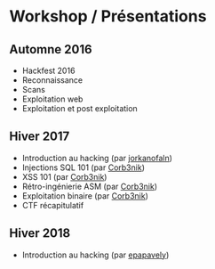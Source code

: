 # Workshop / Présentations
## Automne 2016
 - Hackfest 2016
 - Reconnaissance
 - Scans
 - Exploitation web
 - Exploitation et post exploitation

## Hiver 2017
 - Introduction au hacking (par [jorkanofaln](https://github.com/jorkanofaln))
 - Injections SQL 101 (par [Corb3nik](https://github.com/Corb3nik))
 - XSS 101 (par [Corb3nik](https://github.com/Corb3nik))
 - Rétro-ingénierie ASM (par [Corb3nik](https://github.com/Corb3nik))
 - Exploitation binaire (par [Corb3nik](https://github.com/Corb3nik))
 - CTF récapitulatif

## Hiver 2018
 - Introduction au hacking (par [epapavely](https://github.com/epapavely))